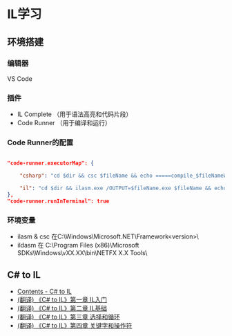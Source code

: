 # IL学习
## 环境搭建
### 编辑器
VS Code
### 插件
* IL Complete （用于语法高亮和代码片段）
* Code Runner （用于编译和运行）
### Code Runner的配置
```json

"code-runner.executorMap": {

    "csharp": "cd $dir && csc $fileName && echo =====compile_$fileNameWithoutExt.exe===== && .\\$fileNameWithoutExt.exe && echo =====ildasm_$fileNameWithoutExt.exe.il===== && ildasm /output=$fileNameWithoutExt.exe.il $fileNameWithoutExt.exe",

    "il": "cd $dir && ilasm.exe /OUTPUT=$fileName.exe $fileName && echo =====$fileName.exe===== && .\\$fileName.exe"
},
"code-runner.runInTerminal": true
```
### 环境变量
* ilasm & csc 在C:\Windows\Microsoft.NET\Framework\<version>\
* ildasm 在 C:\Program Files (x86)\Microsoft SDKs\Windows\vXX.XX\bin\NETFX X.X Tools\
## C# to IL
* [Contents - C# to IL](http://vijaymukhi.com/documents/books/ilbook/contents.htm)
* [(翻译) 《C# to IL》第一章 IL入门](https://www.cnblogs.com/Jax/archive/2009/05/29/1491523.html)
* [(翻译) 《C# to IL》第二章 IL基础](https://www.cnblogs.com/Jax/archive/2009/05/31/1492572.html)
* [(翻译) 《C# to IL》第三章 选择和循环](https://www.cnblogs.com/Jax/archive/2009/06/01/1493346.html)
* [(翻译) 《C# to IL》第四章 关键字和操作符](https://www.cnblogs.com/Jax/archive/2009/06/03/1495013.html)